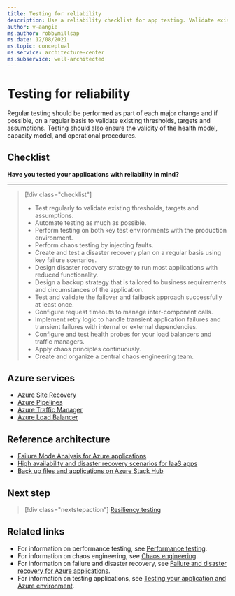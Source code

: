 ```yaml
---
title: Testing for reliability
description: Use a reliability checklist for app testing. Validate existing thresholds, targets, assumptions, the health and capacity models, and operational procedures.
author: v-aangie
ms.author: robbymillsap
ms.date: 12/08/2021
ms.topic: conceptual
ms.service: architecture-center
ms.subservice: well-architected
---
```


# Testing for reliability

Regular testing should be performed as part of each major change and if possible, on a regular basis to validate existing thresholds, targets and assumptions. Testing should also ensure the validity of the health model, capacity model, and operational procedures.

## Checklist

**Have you tested your applications with reliability in mind?**
***

> [!div class="checklist"]
> - Test regularly to validate existing thresholds, targets and assumptions.
> - Automate testing as much as possible.
> - Perform testing on both key test environments with the production environment.
> - Perform chaos testing by injecting faults.
> - Create and test a disaster recovery plan on a regular basis using key failure scenarios.
> - Design disaster recovery strategy to run most applications with reduced functionality.
> - Design a backup strategy that is tailored to business requirements and circumstances of the application.
> - Test and validate the failover and failback approach successfully at least once.
> - Configure request timeouts to manage inter-component calls.
> - Implement retry logic to handle transient application failures and transient failures with internal or external dependencies.
> - Configure and test health probes for your load balancers and traffic managers.
> - Apply chaos principles continuously.
> - Create and organize a central chaos engineering team.

## Azure services

- [Azure Site Recovery](/azure/site-recovery/site-recovery-overview)
- [Azure Pipelines](/azure/devops/pipelines/get-started/what-is-azure-pipelines?view=azure-devops&preserve-view=true)
- [Azure Traffic Manager](/azure/traffic-manager/traffic-manager-overview)
- [Azure Load Balancer](/azure/load-balancer/load-balancer-overview)

## Reference architecture

- [Failure Mode Analysis for Azure applications](/azure/architecuret/resiliency/failure-mode-analysis)
- [High availability and disaster recovery scenarios for IaaS apps](/azure/architecture/example-scenario/infrastructure/iaas-high-availability-disaster-recovery)
- [Back up files and applications on Azure Stack Hub](/azure/architecture/hybrid/azure-stack-backup)

## Next step

> [!div class="nextstepaction"]
> [Resiliency testing](./testing.md)

## Related links

- For information on performance testing, see [Performance testing](../scalability/performance-test.md).
- For information on chaos engineering, see [Chaos engineering](./chaos-engineering.md).
- For information on failure and disaster recovery, see [Failure and disaster recovery for Azure applications](./backup-and-recovery.md).
- For information on testing applications, see [Testing your application and Azure environment](../devops/release-engineering-testing.md).
